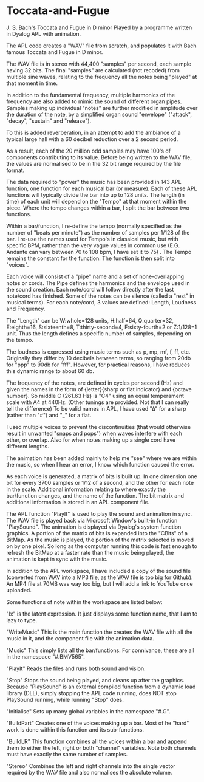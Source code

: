 # Toccata-and-Fugue
J. S. Bach's Toccata and Fugue in D minor Played by a programme written in Dyalog APL with animation. 

The APL code creates a "WAV" file from scratch, and populates it with Bach famous Toccata and Fugue in D minor.

The WAV file is in stereo with 44,400 "samples" per second, each sample having 32 bits. The final "samples" are calculated (not recoded) from multiple sine waves, relating to the frequency all the notes being "played" at that  moment in time.

In addition to the fundamental frequency, multiple harmonics of the frequency are also added to mimic the sound of different organ pipes. Samples making up individual "notes" are further modified in amplitude over the duration of the note, by a simplified organ sound "envelope" ("attack", "decay", "sustain" and "release").

To this is added reverberation, in an attempt to add the ambiance of a typical large hall with a 60 decibel reduction over a 2 second period. 

As a result, each of the 20 million odd samples may have 100's of components contributing to its value. Before being written to the WAV file, the values are normalised to be in the 32 bit range required by the file format.

The data required to "power" the music has been provided in 143 APL function, one function for each musical bar (or measure). Each of these APL functions will typically divide the bar into up to 128 units. The length (in time) of each unit will depend on the "Tempo" at that moment within the piece. Where the tempo changes within a bar, I split the bar between two functions.

Within a bar/function, I re-define the tempo (normally specified as the number of "beats per minute") as the number of samples per 1/128 of the bar.  I re-use the names used for Tempo's in classical music, but with specific BPM, rather than the very vague values in common use (E.G. Andante can vary between 70 to 108 bpm, I have set it to 75) . The Tempo remains the constant for the function. The function is then split into "voices".

Each voice will consist of a "pipe" name and a set of none-overlapping notes or cords. The Pipe defines the harmonics and the envelope used in the sound creation. Each note/cord will follow directly after the last note/cord has finished. Some of the notes can be silence (called a "rest" in musical terms). For each note/cord, 3 values are defined: Length, Loudness and Frequency.

The "Length" can be W:whole=128 units, H:half=64, Q:quarter=32, E:eighth=16, S:sixteenth=8, T:thirty-second=4, F:sixty-fourth=2 or Z:1/128=1 unit.  Thus the length defines a specific number of samples, depending on the tempo.

The loudness is expressed using music terms such as p, mp, mf, f, ff, etc. Originally they differ by 10 decibels between terms, so ranging from 20db for "ppp" to 90db for "fff". However, for practical reasons, I have reduces this dynamic range to about 60 db.

The frequency of the notes, are defined in cycles per second (Hz) and given the names in the form of {letter}{sharp or flat indicator} and {octave number}. So middle C (261.63 Hz) is "C4" using an equal temperament scale with A4 at 440Hz. (Other tunings are provided. Not that I can really tell the difference) To be valid names in APL, I have used "∆" for a sharp (rather than "#") and "_" for a flat.

I used multiple voices to prevent the discontinuities (that would otherwise result in unwanted "snaps and pops") when waves interfere with each other, or overlap. Also for when notes making up a single cord have different lengths.

The animation has been added mainly to help me "see" where we are within the music, so when I hear an error, I know which function caused the error.

As each voice is generated, a matrix of bits is built up. In one dimension one bit for every 3700 samples or 1/12 of a second, and the other for each note in the scale. Additional information relating to where exactly the bar/function changes, and the name of the function. The bit matrix and additional information is stored in an APL component file.

The APL function "PlayIt" is used to play the sound and animation in sync. The WAV file is played back via Microsoft Window's built-in function "PlaySound". The animation is displayed via Dyalog's system function graphics. A portion of the matrix of bits is expanded into the "CBits" of a BitMap. As the music is played, the portion of the matrix selected is moved on by one pixel. So long as the computer running this code is fast enough to refresh the BitMap at a faster rate than the music being played, the animation is kept in sync with the music.

In addition to the APL workspace, I have included a copy of the sound file (converted from WAV into a MP3 file, as the WAV file is too big for Github). An MP4 file at 70MB was way too big, but I will add a link to YouTube once uploaded.

Some functions of note within the workspace are listed below:

"lx" is the latent expression. It just displays some function name, that I am to lazy to type.

"WriteMusic" This is the main function the creates the WAV file with all the music in it, and the component file with the animation data.

"Music" This simply lists all the bar/functions. For connivance, these are all in the namespace "#.BMV565".

"PlayIt"  Reads the files and runs both sound and vision.

"Stop" Stops the sound being played, and cleans up after the graphics. Because "PlaySound" is an external compiled function from a dynamic load library (DLL), simply stopping the APL code running, does NOT stop PlaySound running, while running "Stop" does.

"Initialise" Sets up many global variables in the namespace "#.G". 

"BuildPart" Creates one of the voices making up a bar. Most of he "hard" work is done within this function and its sub-functions.

"BuildLR" This function combines all the voices within a bar and append them to either the left, right or both "channel" variables. Note both channels must have exactly the same number of samples.

"Stereo" Combines the left and right channels into the single vector required by the WAV file and also normalises the absolute volume.
